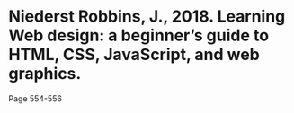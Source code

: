 # Niederst Robbins, J., 2018. Learning Web design: a beginner’s guide to HTML, CSS, JavaScript, and web graphics.
Page 554-556